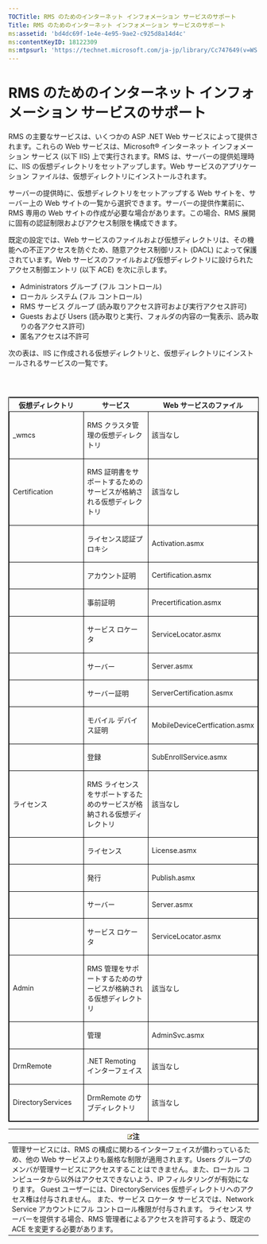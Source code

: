 ```yaml
---
TOCTitle: RMS のためのインターネット インフォメーション サービスのサポート
Title: RMS のためのインターネット インフォメーション サービスのサポート
ms:assetid: 'bd4dc69f-1e4e-4e95-9ae2-c925d8a14d4c'
ms:contentKeyID: 18122309
ms:mtpsurl: 'https://technet.microsoft.com/ja-jp/library/Cc747649(v=WS.10)'
---
```


RMS のためのインターネット インフォメーション サービスのサポート
================================================================

RMS の主要なサービスは、いくつかの ASP .NET Web サービスによって提供されます。これらの Web サービスは、Microsoft® インターネット インフォメーション サービス (以下 IIS) 上で実行されます。RMS は、サーバーの提供処理時に、IIS の仮想ディレクトリをセットアップします。Web サービスのアプリケーション ファイルは、仮想ディレクトリにインストールされます。

サーバーの提供時に、仮想ディレクトリをセットアップする Web サイトを、サーバー上の Web サイトの一覧から選択できます。サーバーの提供作業前に、RMS 専用の Web サイトの作成が必要な場合があります。この場合、RMS 展開に固有の認証制限およびアクセス制限を構成できます。

既定の設定では、Web サービスのファイルおよび仮想ディレクトリは、その機能への不正アクセスを防ぐため、随意アクセス制御リスト (DACL) によって保護されています。Web サービスのファイルおよび仮想ディレクトリに設けられたアクセス制御エントリ (以下 ACE) を次に示します。

-   Administrators グループ (フル コントロール)
-   ローカル システム (フル コントロール)
-   RMS サービス グループ (読み取りアクセス許可および実行アクセス許可)
-   Guests および Users (読み取りと実行、フォルダの内容の一覧表示、読み取りの各アクセス許可)
-   匿名アクセスは不許可

次の表は、IIS に作成される仮想ディレクトリと、仮想ディレクトリにインストールされるサービスの一覧です。

###  

<p> </p>
<table style="border:1px solid black;">
<colgroup>
<col width="33%" />
<col width="33%" />
<col width="33%" />
</colgroup>
<thead>
<tr class="header">
<th>仮想ディレクトリ</th>
<th>サービス</th>
<th>Web サービスのファイル</th>
</tr>
</thead>
<tbody>
<tr class="odd">
<td style="border:1px solid black;"><p>_wmcs</p></td>
<td style="border:1px solid black;"><p>RMS クラスタ管理の仮想ディレクトリ</p></td>
<td style="border:1px solid black;"><p>該当なし</p></td>
</tr>
<tr class="even">
<td style="border:1px solid black;"><p>Certification</p></td>
<td style="border:1px solid black;"><p>RMS 証明書をサポートするためのサービスが格納される仮想ディレクトリ</p></td>
<td style="border:1px solid black;"><p>該当なし</p></td>
</tr>
<tr class="odd">
<td style="border:1px solid black;"><p> </p></td>
<td style="border:1px solid black;"><p>ライセンス認証プロキシ</p></td>
<td style="border:1px solid black;"><p>Activation.asmx</p></td>
</tr>
<tr class="even">
<td style="border:1px solid black;"><p> </p></td>
<td style="border:1px solid black;"><p>アカウント証明</p></td>
<td style="border:1px solid black;"><p>Certification.asmx</p></td>
</tr>
<tr class="odd">
<td style="border:1px solid black;"><p> </p></td>
<td style="border:1px solid black;"><p>事前証明</p></td>
<td style="border:1px solid black;"><p>Precertification.asmx</p></td>
</tr>
<tr class="even">
<td style="border:1px solid black;"><p> </p></td>
<td style="border:1px solid black;"><p>サービス ロケータ</p></td>
<td style="border:1px solid black;"><p>ServiceLocator.asmx</p></td>
</tr>
<tr class="odd">
<td style="border:1px solid black;"><p> </p></td>
<td style="border:1px solid black;"><p>サーバー</p></td>
<td style="border:1px solid black;"><p>Server.asmx</p></td>
</tr>
<tr class="even">
<td style="border:1px solid black;"><p> </p></td>
<td style="border:1px solid black;"><p>サーバー証明</p></td>
<td style="border:1px solid black;"><p>ServerCertification.asmx</p></td>
</tr>
<tr class="odd">
<td style="border:1px solid black;"><p> </p></td>
<td style="border:1px solid black;"><p>モバイル デバイス証明</p></td>
<td style="border:1px solid black;"><p>MobileDeviceCertfication.asmx</p></td>
</tr>
<tr class="even">
<td style="border:1px solid black;"><p> </p></td>
<td style="border:1px solid black;"><p>登録</p></td>
<td style="border:1px solid black;"><p>SubEnrollService.asmx</p></td>
</tr>
<tr class="odd">
<td style="border:1px solid black;"><p>ライセンス</p></td>
<td style="border:1px solid black;"><p>RMS ライセンスをサポートするためのサービスが格納される仮想ディレクトリ</p></td>
<td style="border:1px solid black;"><p>該当なし</p></td>
</tr>
<tr class="even">
<td style="border:1px solid black;"><p> </p></td>
<td style="border:1px solid black;"><p>ライセンス</p></td>
<td style="border:1px solid black;"><p>License.asmx</p></td>
</tr>
<tr class="odd">
<td style="border:1px solid black;"><p> </p></td>
<td style="border:1px solid black;"><p>発行</p></td>
<td style="border:1px solid black;"><p>Publish.asmx</p></td>
</tr>
<tr class="even">
<td style="border:1px solid black;"><p> </p></td>
<td style="border:1px solid black;"><p>サーバー</p></td>
<td style="border:1px solid black;"><p>Server.asmx</p></td>
</tr>
<tr class="odd">
<td style="border:1px solid black;"><p> </p></td>
<td style="border:1px solid black;"><p>サービス ロケータ</p></td>
<td style="border:1px solid black;"><p>ServiceLocator.asmx</p></td>
</tr>
<tr class="even">
<td style="border:1px solid black;"><p>Admin</p></td>
<td style="border:1px solid black;"><p>RMS 管理をサポートするためのサービスが格納される仮想ディレクトリ</p></td>
<td style="border:1px solid black;"><p>該当なし</p></td>
</tr>
<tr class="odd">
<td style="border:1px solid black;"><p> </p></td>
<td style="border:1px solid black;"><p>管理</p></td>
<td style="border:1px solid black;"><p>AdminSvc.asmx</p></td>
</tr>
<tr class="even">
<td style="border:1px solid black;"><p>DrmRemote</p></td>
<td style="border:1px solid black;"><p>.NET Remoting インターフェイス</p></td>
<td style="border:1px solid black;"><p>該当なし</p></td>
</tr>
<tr class="odd">
<td style="border:1px solid black;"><p>DirectoryServices</p></td>
<td style="border:1px solid black;"><p>DrmRemote のサブディレクトリ</p></td>
<td style="border:1px solid black;"><p>該当なし</p></td>
</tr>
</tbody>
</table>
  
| ![](images/Cc747649.note(WS.10).gif)注                                                                                                                                                                                                                                                                                                                                                                                                                                                                                                                                         |  
|-------------------------------------------------------------------------------------------------------------------------------------------------------------------------------------------------------------------------------------------------------------------------------------------------------------------------------------------------------------------------------------------------------------------------------------------------------------------------------------------------------------------------------------------------------------------------------------------------------------|  
| 管理サービスには、RMS の構成に関わるインターフェイスが備わっているため、他の Web サービスよりも厳格な制限が適用されます。Users グループのメンバが管理サービスにアクセスすることはできません。また、ローカル コンピュータから以外はアクセスできないよう、IP フィルタリングが有効になります。 Guest ユーザーには、DirectoryServices 仮想ディレクトリへのアクセス権は付与されません。 また、サービス ロケータ サービスでは、Network Service アカウントにフル コントロール権限が付与されます。 ライセンス サーバーを提供する場合、RMS 管理者によるアクセスを許可するよう、既定の ACE を変更する必要があります。 |
